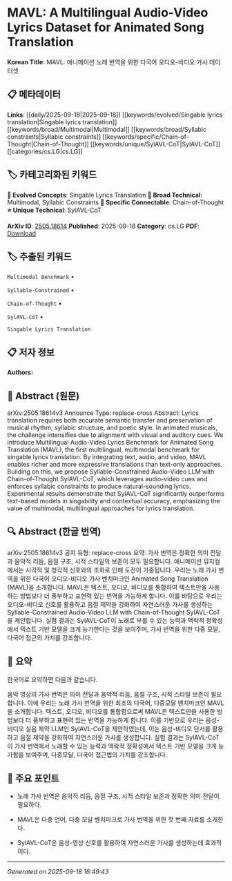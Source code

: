 
# MAVL: A Multilingual Audio-Video Lyrics Dataset for Animated Song Translation

**Korean Title:** MAVL: 애니메이션 노래 번역을 위한 다국어 오디오-비디오 가사 데이터셋

## 📋 메타데이터

**Links**: [[daily/2025-09-18|2025-09-18]] [[keywords/evolved/Singable lyrics translation|Singable lyrics translation]] [[keywords/broad/Multimodal|Multimodal]] [[keywords/broad/Syllabic constraints|Syllabic constraints]] [[keywords/specific/Chain-of-Thought|Chain-of-Thought]] [[keywords/unique/SylAVL-CoT|SylAVL-CoT]] [[categories/cs.LG|cs.LG]]

## 🏷️ 카테고리화된 키워드
**🚀 Evolved Concepts**: Singable Lyrics Translation
**🔬 Broad Technical**: Multimodal, Syllabic Constraints
**🔗 Specific Connectable**: Chain-of-Thought
**⭐ Unique Technical**: SylAVL-CoT

**ArXiv ID**: [2505.18614](https://arxiv.org/abs/2505.18614)
**Published**: 2025-09-18
**Category**: cs.LG
**PDF**: [Download](https://arxiv.org/pdf/2505.18614.pdf)


## 🏷️ 추출된 키워드



`Multimodal Benchmark` • 

`Syllable-Constrained` • 

`Chain-of-Thought` • 

`SylAVL-CoT` • 

`Singable Lyrics Translation`



## 📋 저자 정보

**Authors:** 

## 📄 Abstract (원문)

arXiv:2505.18614v3 Announce Type: replace-cross 
Abstract: Lyrics translation requires both accurate semantic transfer and preservation of musical rhythm, syllabic structure, and poetic style. In animated musicals, the challenge intensifies due to alignment with visual and auditory cues. We introduce Multilingual Audio-Video Lyrics Benchmark for Animated Song Translation (MAVL), the first multilingual, multimodal benchmark for singable lyrics translation. By integrating text, audio, and video, MAVL enables richer and more expressive translations than text-only approaches. Building on this, we propose Syllable-Constrained Audio-Video LLM with Chain-of-Thought SylAVL-CoT, which leverages audio-video cues and enforces syllabic constraints to produce natural-sounding lyrics. Experimental results demonstrate that SylAVL-CoT significantly outperforms text-based models in singability and contextual accuracy, emphasizing the value of multimodal, multilingual approaches for lyrics translation.

## 🔍 Abstract (한글 번역)

arXiv:2505.18614v3 공지 유형: replace-cross
요약: 가사 번역은 정확한 의미 전달과 음악적 리듬, 음절 구조, 시적 스타일의 보존이 모두 필요합니다. 애니메이션 뮤지컬에서는 시각적 및 청각적 신호와의 조화로 인해 도전이 가중됩니다. 우리는 노래 가사 번역을 위한 다국어 오디오-비디오 가사 벤치마크인 Animated Song Translation (MAVL)을 소개합니다. MAVL은 텍스트, 오디오, 비디오를 통합하여 텍스트만을 사용하는 방법보다 더 풍부하고 표현력 있는 번역을 가능하게 합니다. 이를 바탕으로 우리는 오디오-비디오 신호를 활용하고 음절 제약을 강화하여 자연스러운 가사를 생성하는 Syllable-Constrained Audio-Video LLM with Chain-of-Thought SylAVL-CoT을 제안합니다. 실험 결과는 SylAVL-CoT이 노래로 부를 수 있는 능력과 맥락적 정확성에서 텍스트 기반 모델을 크게 능가한다는 것을 보여주며, 가사 번역을 위한 다중 모달, 다국어 접근의 가치를 강조합니다.

## 📝 요약

한국어로 요약하면 다음과 같습니다.

음악 영상의 가사 번역은 의미 전달과 음악적 리듬, 음절 구조, 시적 스타일 보존이 필요합니다. 이에 우리는 노래 가사 번역을 위한 최초의 다국어, 다중모달 벤치마크인 MAVL을 소개합니다. 텍스트, 오디오, 비디오를 통합함으로써 MAVL은 텍스트만을 사용한 방법보다 더 풍부하고 표현력 있는 번역을 가능하게 합니다. 이를 기반으로 우리는 음성-비디오 실음 제약 LLM인 SylAVL-CoT을 제안하였는데, 이는 음성-비디오 단서를 활용하고 음절 제약을 강화하여 자연스러운 가사를 생성합니다. 실험 결과는 SylAVL-CoT이 가사 번역에서 노래할 수 있는 능력과 맥락적 정확성에서 텍스트 기반 모델을 크게 능가함을 보여주며, 다중모달, 다국어 접근법의 가치를 강조합니다.

## 🎯 주요 포인트


- 노래 가사 번역은 음악적 리듬, 음절 구조, 시적 스타일 보존과 정확한 의미 전달이 필요하다.

- MAVL은 다중 언어, 다중 모달 벤치마크로 가사 번역을 위한 첫 번째 자료를 소개한다.

- SylAVL-CoT은 음성-영상 신호를 활용하여 자연스러운 가사를 생성하는데 효과적이다.


---

*Generated on 2025-09-18 16:49:43*